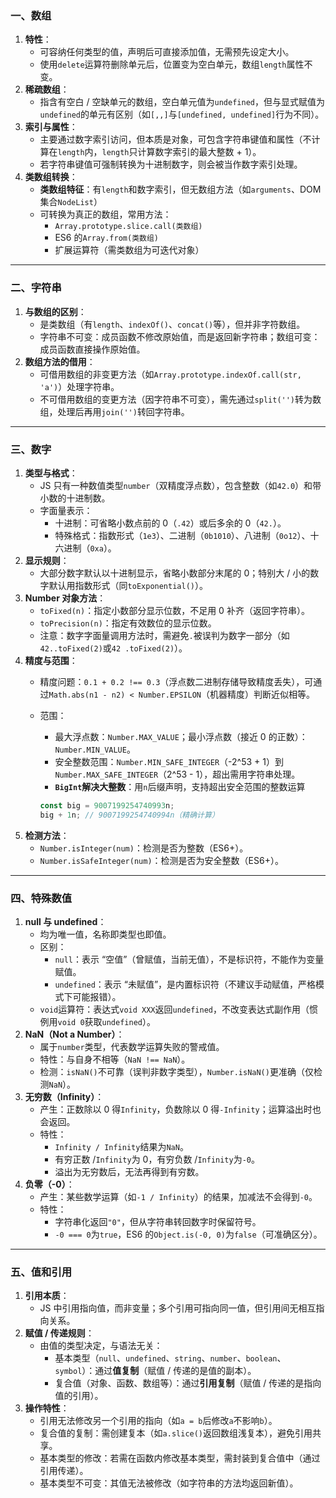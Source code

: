 ### 一、数组

1. **特性**：
   - 可容纳任何类型的值，声明后可直接添加值，无需预先设定大小。
   - 使用`delete`运算符删除单元后，位置变为空白单元，数组`length`属性不变。
2. **稀疏数组**：
   - 指含有空白 / 空缺单元的数组，空白单元值为`undefined`，但与显式赋值为`undefined`的单元有区别（如`[,,]`与`[undefined, undefined]`行为不同）。
3. **索引与属性**：
   - 主要通过数字索引访问，但本质是对象，可包含字符串键值和属性（不计算在`length`内，`length`只计算数字索引的最大整数 + 1）。
   - 若字符串键值可强制转换为十进制数字，则会被当作数字索引处理。
4. **类数组转换**：
   - **类数组特征**：有`length`和数字索引，但无数组方法（如`arguments`、DOM 集合`NodeList`）
   - 可转换为真正的数组，常用方法：
     - `Array.prototype.slice.call(类数组)`
     - ES6 的`Array.from(类数组)`
     - 扩展运算符（需类数组为可迭代对象）

---

### 二、字符串

1. **与数组的区别**：
   - 是类数组（有`length`、`indexOf()`、`concat()`等），但并非字符数组。
   - 字符串不可变：成员函数不修改原始值，而是返回新字符串；数组可变：成员函数直接操作原始值。
2. **数组方法的借用**：
   - 可借用数组的非变更方法（如`Array.prototype.indexOf.call(str, 'a')`）处理字符串。
   - 不可借用数组的变更方法（因字符串不可变），需先通过`split('')`转为数组，处理后再用`join('')`转回字符串。

---

### 三、数字

1. **类型与格式**：
   - JS 只有一种数值类型`number`（双精度浮点数），包含整数（如`42.0`）和带小数的十进制数。
   - 字面量表示：
     - 十进制：可省略小数点前的 0（`.42`）或后多余的 0（`42.`）。
     - 特殊格式：指数形式（`1e3`）、二进制（`0b1010`）、八进制（`0o12`）、十六进制（`0xa`）。
2. **显示规则**：
   - 大部分数字默认以十进制显示，省略小数部分末尾的 0；特别大 / 小的数字默认用指数形式（同`toExponential()`）。
3. **Number 对象方法**：
   - `toFixed(n)`：指定小数部分显示位数，不足用 0 补齐（返回字符串）。
   - `toPrecision(n)`：指定有效数位的显示位数。
   - 注意：数字字面量调用方法时，需避免`.`被误判为数字一部分（如`42..toFixed(2)`或`42 .toFixed(2)`）。
4. **精度与范围**：
   - 精度问题：`0.1 + 0.2 !== 0.3`（浮点数二进制存储导致精度丢失），可通过`Math.abs(n1 - n2) < Number.EPSILON`（机器精度）判断近似相等。
   - 范围：
     - 最大浮点数：`Number.MAX_VALUE`；最小浮点数（接近 0 的正数）：`Number.MIN_VALUE`。
     - 安全整数范围：`Number.MIN_SAFE_INTEGER`（-2^53 + 1）到`Number.MAX_SAFE_INTEGER`（2^53 - 1），超出需用字符串处理。
     - **`BigInt`解决大整数**：用`n`后缀声明，支持超出安全范围的整数运算
     
     ```javascript
     const big = 9007199254740993n;
     big + 1n; // 9007199254740994n（精确计算）
     ```
5. **检测方法**：
   - `Number.isInteger(num)`：检测是否为整数（ES6+）。
   - `Number.isSafeInteger(num)`：检测是否为安全整数（ES6+）。

---

### 四、特殊数值

1. **null 与 undefined**：
   - 均为唯一值，名称即类型也即值。
   - 区别：
     - `null`：表示 “空值”（曾赋值，当前无值），不是标识符，不能作为变量赋值。
     - `undefined`：表示 “未赋值”，是内置标识符（不建议手动赋值，严格模式下可能报错）。
   - `void`运算符：表达式`void XXX`返回`undefined`，不改变表达式副作用（惯例用`void 0`获取`undefined`）。
2. **NaN（Not a Number）**：
   - 属于`number`类型，代表数学运算失败的警戒值。
   - 特性：与自身不相等（`NaN !== NaN`）。
   - 检测：`isNaN()`不可靠（误判非数字类型），`Number.isNaN()`更准确（仅检测`NaN`）。
3. **无穷数（Infinity）**：
   - 产生：正数除以 0 得`Infinity`，负数除以 0 得`-Infinity`；运算溢出时也会返回。
   - 特性：
     - `Infinity / Infinity`结果为`NaN`。
     - 有穷正数 /`Infinity`为 0，有穷负数 /`Infinity`为`-0`。
     - 溢出为无穷数后，无法再得到有穷数。
4. **负零（-0）**：
   - 产生：某些数学运算（如`-1 / Infinity`）的结果，加减法不会得到`-0`。
   - 特性：
     - 字符串化返回`"0"`，但从字符串转回数字时保留符号。
     - `-0 === 0`为`true`，ES6 的`Object.is(-0, 0)`为`false`（可准确区分）。

---

### 五、值和引用

1. **引用本质**：
   - JS 中引用指向值，而非变量；多个引用可指向同一值，但引用间无相互指向关系。
2. **赋值 / 传递规则**：
   - 由值的类型决定，与语法无关：
     - 基本类型（`null`、`undefined`、`string`、`number`、`boolean`、`symbol`）：通过**值复制**（赋值 / 传递的是值的副本）。
     - 复合值（对象、函数、数组等）：通过**引用复制**（赋值 / 传递的是指向值的引用）。
3. **操作特性**：
   - 引用无法修改另一个引用的指向（如`a = b`后修改`a`不影响`b`）。
   - 复合值的复制：需创建复本（如`a.slice()`返回数组浅复本），避免引用共享。
   - 基本类型的修改：若需在函数内修改基本类型，需封装到复合值中（通过引用传递）。
   - 基本类型不可变：其值无法被修改（如字符串的方法均返回新值）。
